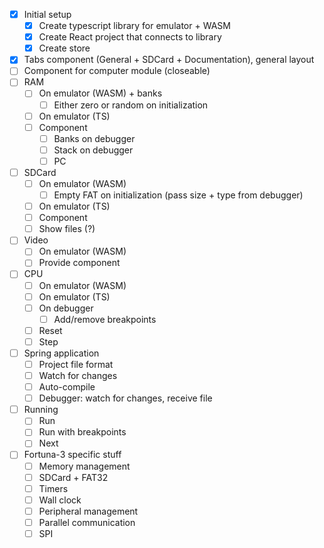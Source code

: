 - [x] Initial setup
  - [x] Create typescript library for emulator + WASM
  - [x] Create React project that connects to library
  - [x] Create store
- [x] Tabs component (General + SDCard + Documentation), general layout
- [ ] Component for computer module (closeable)
- [ ] RAM
  - [ ] On emulator (WASM) + banks
    - [ ] Either zero or random on initialization
  - [ ] On emulator (TS)
  - [ ] Component
    - [ ] Banks on debugger
    - [ ] Stack on debugger
    - [ ] PC
- [ ] SDCard
  - [ ] On emulator (WASM)
    - [ ] Empty FAT on initialization (pass size + type from debugger)
  - [ ] On emulator (TS)
  - [ ] Component
  - [ ] Show files (?)
- [ ] Video
  - [ ] On emulator (WASM)
  - [ ] Provide component
- [ ] CPU
  - [ ] On emulator (WASM)
  - [ ] On emulator (TS)
  - [ ] On debugger
    - [ ] Add/remove breakpoints
  - [ ] Reset
  - [ ] Step
- [ ] Spring application
  - [ ] Project file format
  - [ ] Watch for changes
  - [ ] Auto-compile
  - [ ] Debugger: watch for changes, receive file
- [ ] Running
  - [ ] Run
  - [ ] Run with breakpoints
  - [ ] Next
- [ ] Fortuna-3 specific stuff
  - [ ] Memory management
  - [ ] SDCard + FAT32
  - [ ] Timers
  - [ ] Wall clock
  - [ ] Peripheral management
  - [ ] Parallel communication
  - [ ] SPI
